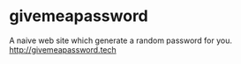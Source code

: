 # givemeapassword

A naive web site which generate a random password for you.
http://givemeapassword.tech
